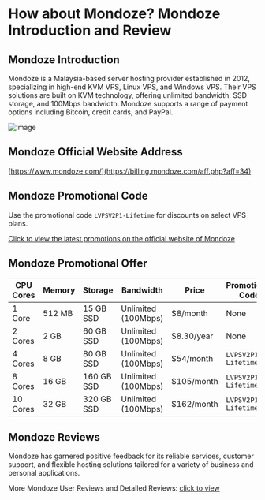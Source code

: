 # How about Mondoze? Mondoze Introduction and Review

## Mondoze Introduction
Mondoze is a Malaysia-based server hosting provider established in 2012, specializing in high-end KVM VPS, Linux VPS, and Windows VPS. Their VPS solutions are built on KVM technology, offering unlimited bandwidth, SSD storage, and 100Mbps bandwidth. Mondoze supports a range of payment options including Bitcoin, credit cards, and PayPal.

![image](https://github.com/floym89/Mondoze/assets/169884879/362d3e52-c697-4837-83bd-b5aba0c9e646)

## Mondoze Official Website Address
[https://www.mondoze.com/](https://billing.mondoze.com/aff.php?aff=34)

## Mondoze Promotional Code
Use the promotional code `LVPSV2P1-Lifetime` for discounts on select VPS plans.

[Click to view the latest promotions on the official website of Mondoze](https://billing.mondoze.com/aff.php?aff=34)

## Mondoze Promotional Offer
| CPU Cores | Memory | Storage | Bandwidth | Price | Promotional Code | Purchase Link |
|-----------|--------|---------|-----------|-------|------------------|---------------|
| 1 Core    | 512 MB | 15 GB SSD | Unlimited (100Mbps) | $8/month | None | [Buy Now](https://billing.mondoze.com/aff.php?aff=34&pid=133) |
| 2 Cores   | 2 GB   | 60 GB SSD | Unlimited (100Mbps) | $8.30/year | None | [Buy Now](https://billing.mondoze.com/aff.php?aff=34&pid=122) |
| 4 Cores   | 8 GB   | 80 GB SSD | Unlimited (100Mbps) | $54/month | `LVPSV2P1-Lifetime` | [Buy Now](https://billing.mondoze.com/aff.php?aff=34&pid=116) |
| 8 Cores   | 16 GB  | 160 GB SSD | Unlimited (100Mbps) | $105/month | `LVPSV2P1-Lifetime` | [Buy Now](https://billing.mondoze.com/aff.php?aff=34&pid=117) |
| 10 Cores  | 32 GB  | 320 GB SSD | Unlimited (100Mbps) | $162/month | `LVPSV2P1-Lifetime` | [Buy Now](https://billing.mondoze.com/aff.php?aff=34&pid=118) |

## Mondoze Reviews
Mondoze has garnered positive feedback for its reliable services, customer support, and flexible hosting solutions tailored for a variety of business and personal applications.

More Mondoze User Reviews and Detailed Reviews: [click to view](https://billing.mondoze.com/aff.php?aff=34)
